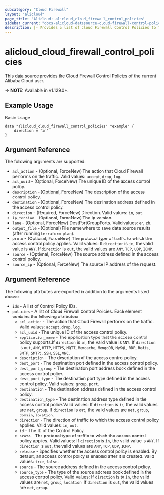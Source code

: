 ```yaml
---
subcategory: "Cloud Firewall"
layout: "alicloud"
page_title: "Alicloud: alicloud_cloud_firewall_control_policies"
sidebar_current: "docs-alicloud-datasource-cloud-firewall-control-policies"
description: |- Provides a list of Cloud Firewall Control Policies to the user.
---
```


# alicloud\_cloud\_firewall\_control\_policies

This data source provides the Cloud Firewall Control Policies of the current Alibaba Cloud user.

-> **NOTE:** Available in v1.129.0+.

## Example Usage

Basic Usage

```
data "alicloud_cloud_firewall_control_policies" "example" {	
	direction = "in"
}
```

## Argument Reference

The following arguments are supported:

* `acl_action` - (Optional, ForceNew) The action that Cloud Firewall performs on the traffic. Valid values: `accept`, `drop`, `log`.
* `acl_uuid` - (Optional, ForceNew) The unique ID of the access control policy.
* `description` - (Optional, ForceNew) The description of the access control policy.
* `destination` - (Optional, ForceNew) The destination address defined in the access control policy.
* `direction` - (Required, ForceNew) Direction. Valid values: `in`, `out`.
* `ip_version` - (Optional, ForceNew) The ip version.
* `lang` - (Optional, ForceNew) DestPortGroupPorts. Valid values: `en`, `zh`.
* `output_file` - (Optional) File name where to save data source results (after running `terraform plan`).
* `proto` - (Optional, ForceNew) The protocol type of traffic to which the access control policy applies. Valid values: If `direction` is  `in`, the valid value is `ANY`. If `direction` is `out`, the valid values are `ANY`, `TCP`, `UDP`, `ICMP`.
* `source` - (Optional, ForceNew) The source address defined in the access control policy.
* `source_ip` - (Optional, ForceNew) The source IP address of the request.

## Argument Reference

The following attributes are exported in addition to the arguments listed above:

* `ids` - A list of Control Policy IDs.
* `policies` - A list of Cloud Firewall Control Policies. Each element contains the following attributes:
    * `acl_action` - The action that Cloud Firewall performs on the traffic. Valid values: `accept`, `drop`, `log`.
    * `acl_uuid` - The unique ID of the access control policy.
    * `application_name` - The application type that the access control policy supports.If `direction` is `in`, the valid value is `ANY`. If `direction` is `out`, `ANY`, `HTTP`, `HTTPS`, `MQTT`, `Memcache`, `MongoDB`, `MySQL`, `RDP`, `Redis`, `SMTP`, `SMTPS`, `SSH`, `SSL`, `VNC`.
    * `description` - The description of the access control policy.
    * `dest_port` - The destination port defined in the access control policy. 
    * `dest_port_group` - The destination port address book defined in the access control policy.
    * `dest_port_type` - The destination port type defined in the access control policy. Valid values: `group`, `port`.
    * `destination` - The destination address defined in the access control policy. 
    * `destination_type` - The destination address type defined in the access control policy.Valid values: If `direction` is `in`, the valid values are `net`, `group`. If `direction` is `out`, the valid values are `net`, `group`, `domain`, `location`.
    * `direction` - The direction of traffic to which the access control policy applies. Valid values: `in`, `out`.
    * `id` - The ID of the Control Policy.
    * `proto` - The protocol type of traffic to which the access control policy applies. Valid values: If `direction` is `in`, the valid value is `ANY`. If `direction` is `out`, the valid values are `ANY`, `TCP`, `UDP`, `ICMP`.
    * `release` - Specifies whether the access control policy is enabled. By default, an access control policy is enabled after it is created. Valid values: `true`, `false`.
    * `source` - The source address defined in the access control policy.
    * `source_type` - The type of the source address book defined in the access control policy. Valid values: If `direction` is to `in`, the valid values are `net`, `group`, `location`. If `direction` is `out`, the valid values are `net`, `group`.